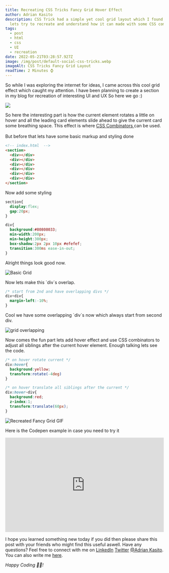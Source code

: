 ```yaml
---
title: Recreating CSS Tricks Fancy Grid Hover Effect
author: Adrian Kasito
description: CSS Trick had a simple yet cool grid layout which I found dope. So
  lets try to recreate and understand how it can made with some CSS combinators.
tags:
  - post
  - html
  - css
  - UI
  - recreation
date: 2022-05-21T03:28:57.927Z
image: /img/post/default-social-css-tricks.webp
imageAlt: CSS Tricks Fancy Grid Layout
readTime: 2 Minutes ⌚
---
```

So while I was exploring the internet for ideas, I came across this cool grid effect which caught my attention. I have been planning to create a section in my blog for recreation of interesting UI and UX  So here we go :)

<img src="/img/post/CSS Tricks Fancy Grid Compressed.gif" >

So here the interesting part is how the current element rotates a little on hover and all the leading card elements slide ahead to give the current card some breathing space. This effect is where <a href="https://www.w3schools.com/css/css_combinators.asp" target="_blank"> CSS Combinators </a> can be used. \
\
But before that lets have some basic markup and styling done 

```html
<!-- index.html  -->
<section>
  <div></div>
  <div></div>
  <div></div>
  <div></div>
  <div></div>
  <div></div>
</section>
```

Now add some styling 

```css
section{
  display:flex;
  gap:20px;
}

div{
  background:#80808033;
  min-width:200px;
  min-height:300px;
  box-shadow:2px 2px 10px #efefef;
  transition:300ms ease-in-out;
}
```

Alright things look good now. 

![Basic Grid](/img/post/grid.png)

Now lets make this \`div\`s overlap.

```css
/* start from 2nd and have overlapping divs */
div+div{
  margin-left:-10%;
}
```

Cool we have some overlapping \`div\`s now which always start from second div. 

![grid overlapping](/img/post/grid-overlapping.png)

Now comes the fun part lets add hover effect and use CSS combinators to adjust all siblings after the current hover element. Enough talking lets see the code. 

```css
/* on hover rotate current */
div:hover{
  background:yellow;
  transform:rotate(-4deg)
}

/* on hover translate all siblings after the current */
div:hover~div{
  background:red;
  z-index:1;
  transform:translate(60px);
}
```

![Recreated Fancy Grid GIF](/img/post/recreated-fancy-grid.gif)

Here is the Codepen example in case you need to try it

<iframe height="300" style="width: 100%;" scrolling="no" title="CSS Tricks Recreating Fancy Blog Grid" src="https://codepen.io/Adrian Kasito/embed/JjpJyvM?default-tab=html%2Cresult" frameborder="no" loading="lazy" allowtransparency="true" allowfullscreen="true">
  See the Pen <a href="https://codepen.io/Adrian Kasito/pen/JjpJyvM">
  CSS Tricks Recreating Fancy Blog Grid</a> by Adrian Kasito  (<a href="https://codepen.io/Adrian Kasito">@Adrian Kasito</a>)
  on <a href="https://codepen.io">CodePen</a>.
</iframe>

I hope you learned something new today if you did then please share this post with your friends who might find this useful aswell. Have any questions? Feel free to connect with me on     <a href="//linkedin.com/in/Adrian Kasito" target="_blank">LinkedIn</a> <a href="//twitter.com/Adrian Kasito" target="_blank">Twitter</a>  <a href="/" target="_blank">@Adrian Kasito</a>. You can also write me <a href="/#contact" target="_blank">here</a>.

*Happy Coding 👩‍💻!*
